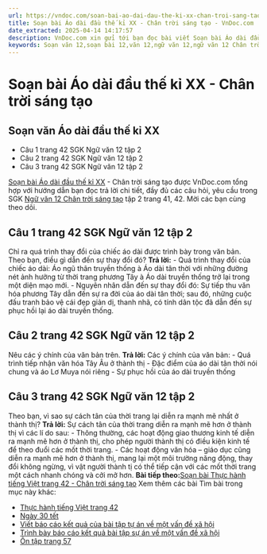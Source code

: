 ```yaml
---
url: https://vndoc.com/soan-bai-ao-dai-dau-the-ki-xx-chan-troi-sang-tao-330910
title: Soạn bài Áo dài đầu thế kỉ XX - Chân trời sáng tạo - VnDoc.com
date_extracted: 2025-04-14 14:17:57
description: VnDoc.com xin gửi tới bạn đọc bài viết Soạn bài Áo dài đầu thế kỉ XX - Chân trời sáng tạo. Mời các bạn cùng theo dõi bài viết dưới đây.
keywords: Soạn văn 12,soạn bài 12,văn 12,ngữ văn 12,ngữ văn 12 Chân trời sáng tạo,soạn ngữ văn 12,giải ngữ văn 12,soạn văn 12 Chân trời sáng tạo,soạn văn 12 Chân trời sáng tạo ngắn nhất,soạn văn 12 tập 2 trang 41 Chân trời sáng tạo,Soạn bài Áo dài đầu thế kỉ XX Chân trời sáng tạo,Soạn bài Áo dài đầu thế kỉ XX,Soạn bài Áo dài đầu thế kỉ XX ngắn gọn,soạn văn Áo dài đầu thế kỉ XX,Áo dài đầu thế kỉ XX,soạn văn 12 tập 2 trang 41,soạn văn 12 tập 2 trang 42
---
```


# Soạn bài Áo dài đầu thế kỉ XX - Chân trời sáng tạo
## Soạn văn Áo dài đầu thế kỉ XX
  * Câu 1 trang 42 SGK Ngữ văn 12 tập 2
  * Câu 2 trang 42 SGK Ngữ văn 12 tập 2
  * Câu 3 trang 42 SGK Ngữ văn 12 tập 2

[Soạn bài Áo dài đầu thế kỉ XX](<https://vndoc.com/soan-bai-ao-dai-dau-the-ki-xx-chan-troi-sang-tao-330910>) \- Chân trời sáng tạo được VnDoc.com tổng hợp với hướng dẫn bạn đọc trả lời chi tiết, đầy đủ các câu hỏi, yêu cầu trong SGK [Ngữ văn 12 Chân trời sáng tạo](<https://vndoc.com/soan-van-12-chan-troi-sang-tao>) tập 2 trang 41, 42. Mời các bạn cùng theo dõi.
## Câu 1 trang 42 SGK Ngữ văn 12 tập 2
Chỉ ra quá trình thay đổi của chiếc áo dài được trình bày trong văn bản. Theo bạn, điều gì dẫn đến sự thay đổi đó?
**Trả lời:**
\- Quá trình thay đổi của chiếc áo dài: Áo ngũ thân truyền thống à Áo dài tân thời với những đường nét ảnh hưởng từ thời trang phương Tây à Áo dài truyền thống trở lại trong một diện mạo mới.
\- Nguyên nhân dẫn đến sự thay đổi đó: Sự tiếp thu văn hóa phương Tây dẫn đến sự ra đời của áo dài tân thời; sau đó, những cuộc đấu tranh bảo vệ cái đẹp giản dị, thanh nhã, có tính dân tộc đã dẫn đến sự phục hồi lại áo dài truyền thống.
## Câu 2 trang 42 SGK Ngữ văn 12 tập 2
Nêu các ý chính của văn bản trên.
**Trả lời:**
Các ý chính của văn bản:
\- Quá trình tiếp nhận văn hóa Tây Âu ở thành thị
\- Đặc điểm của áo dài tân thời nói chung và áo Lơ Muya nói riêng
\- Sự phục hồi của áo dài truyền thống
## Câu 3 trang 42 SGK Ngữ văn 12 tập 2
Theo bạn, vì sao sự cách tân của thời trang lại diễn ra mạnh mẽ nhất ở thành thị?
**Trả lời:**
Sự cách tân của thời trang diễn ra mạnh mẽ hơn ở thành thị vì các lí do sau:
\- Thông thường, các hoạt động giao thương kinh tế diễn ra mạnh mẽ hơn ở thành thị, cho phép người thành thị có điều kiện kinh tế để theo đuổi các mốt thời trang.
\- Các hoạt động văn hóa – giáo dục cũng diễn ra mạnh mẽ hơn ở thành thị, mang lại một môi trường năng động, thay đổi không ngừng, vì vật người thành tị có thể tiếp cận với các mốt thời trang một cách nhanh chóng và cởi mở hơn.
**Bài tiếp theo:**[Soạn bài Thực hành tiếng Việt trang 42 - Chân trời sáng tạo](<https://vndoc.com/soan-bai-thuc-hanh-tieng-viet-trang-42-chan-troi-sang-tao-330911>)
Xem thêm các bài Tìm bài trong mục này khác:
  * [Thực hành tiếng Việt trang 42](</soan-bai-thuc-hanh-tieng-viet-trang-42-chan-troi-sang-tao-330911>)
  * [Ngày 30 tết](</soan-bai-ngay-30-tet-chan-troi-sang-tao-330912>)
  * [Viết báo cáo kết quả của bài tập tự án về một vấn đề xã hội](</soan-bai-viet-bao-cao-ket-qua-cua-bai-tap-tu-an-ve-mot-van-de-xa-hoi-chan-troi-sang-tao-330914>)
  * [Trình bày báo cáo kết quả bài tập sự án về một vấn đề xã hội](</soan-bai-trinh-bay-bao-cao-ket-qua-bai-tap-su-an-ve-mot-van-de-xa-hoi-chan-troi-sang-tao-330917>)
  * [Ôn tập trang 57](</soan-bai-on-tap-trang-57-chan-troi-sang-tao-330920>)

